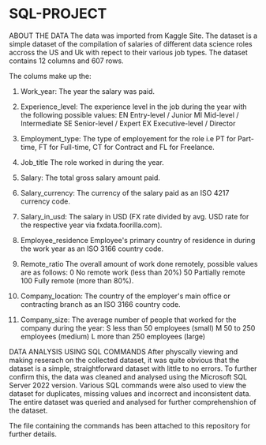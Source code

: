 # SQL-PROJECT

ABOUT THE DATA
The data was imported from Kaggle Site. The dataset is a simple dataset of the compilation of salaries of different data science roles accross the US and Uk with repect to their various job types. The dataset contains 12 columns and 607 rows.

The colums make up the:
1. Work_year: The year the salary was paid.

2. Experience_level:	The experience level in the job during the year with the following possible values: EN Entry-level / Junior MI Mid-level / Intermediate SE Senior-level / Expert EX Executive-level / Director

3. Employment_type:	The type of employement for the role i.e PT for Part-time, FT for Full-time, CT for Contract and FL for Freelance.

4. Job_title	The role worked in during the year.

5. Salary:	The total gross salary amount paid.

6. Salary_currency:	The currency of the salary paid as an ISO 4217 currency code.

7. Salary_in_usd:	The salary in USD (FX rate divided by avg. USD rate for the respective year via fxdata.foorilla.com).

8. Employee_residence	Employee's primary country of residence in during the work year as an ISO 3166 country code.

9. Remote_ratio	The overall amount of work done remotely, possible values are as follows: 0 No remote work (less than 20%) 50 Partially remote 100 Fully remote (more than 80%).

10. Company_location:	The country of the employer's main office or contracting branch as an ISO 3166 country code.

11. Company_size:	The average number of people that worked for the company during the year: S less than 50 employees (small) M 50 to 250 employees (medium) L more than 250 employees (large)


DATA ANALYSIS USING SQL COMMANDS
After physcally viewing and making reserach on the collected dataset, it was quite obvious that the dataset is a simple, straightforward dataset with little to no errors. To further confirm this, the data was cleaned and analysed using the Microsoft SQL Server 2022 version. Various SQL commands were also used to view the dataset for duplicates, missing values and incorrect and inconsistent data. The entire dataset was queried and analysed for further comprehenshion of the dataset. 

The file containing the commands has been attached to this repository for further details.
